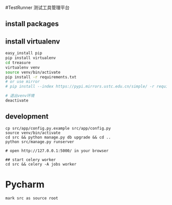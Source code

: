 #TestRunner 测试工具管理平台


## install packages

## install virtualenv

```bash
easy_install pip
pip install virtualenv
cd treasure
virtualenv venv
source venv/bin/activate
pip install -r requirements.txt
# or use mirror
# pip install --index https://pypi.mirrors.ustc.edu.cn/simple/ -r requirements.txt

# 退出venv环境
deactivate
```


## development

```
cp src/app/config.py.example src/app/config.py
source venv/bin/activate
cd src && python manage.py db upgrade && cd ..
python src/manage.py runserver

# open http://127.0.0.1:5000/ in your browser

## start celery worker
cd src && celery -A jobs worker
```


# Pycharm
```
mark src as source root
```